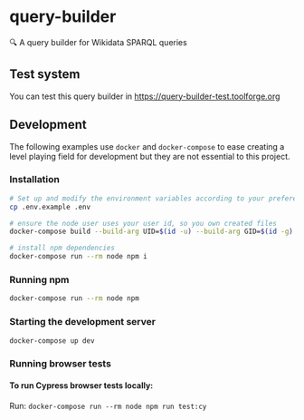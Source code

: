 # query-builder
🔍️ A query builder for Wikidata SPARQL queries

## Test system

You can test this query builder in https://query-builder-test.toolforge.org

## Development

The following examples use `docker` and `docker-compose` to ease creating a level playing field for development but they are not essential to this project.

### Installation

```sh
# Set up and modify the environment variables according to your preferences
cp .env.example .env

# ensure the node user uses your user id, so you own created files
docker-compose build --build-arg UID=$(id -u) --build-arg GID=$(id -g) node

# install npm dependencies
docker-compose run --rm node npm i
```

### Running npm

```sh
docker-compose run --rm node npm
```

### Starting the development server

```sh
docker-compose up dev
```

### Running browser tests


#### To run Cypress browser tests locally:

Run: `docker-compose run --rm node npm run test:cy`

